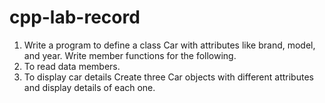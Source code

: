 # cpp-lab-record
1. Write a program to define a class Car with attributes like brand, model, and year. Write member
functions for the following.
  1. To read data members.
   2. To display car details
Create three Car objects with different attributes and display details of each one.
